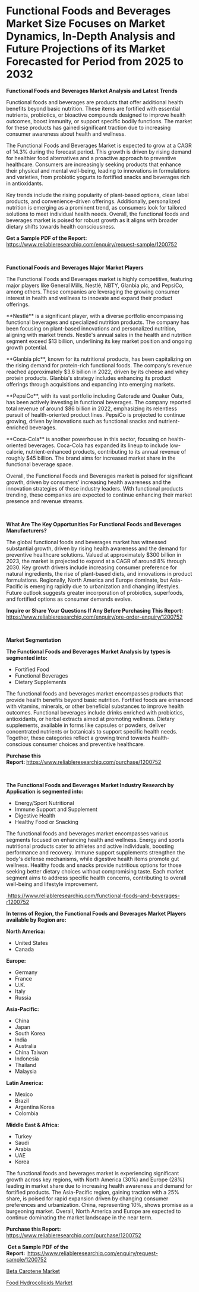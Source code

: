 <p><h1>Functional Foods and Beverages Market Size Focuses on Market Dynamics, In-Depth Analysis and Future Projections of its Market Forecasted for Period from 2025 to 2032</h1></p><p><strong>Functional Foods and Beverages Market Analysis and Latest Trends</strong></p>
<p><p>Functional foods and beverages are products that offer additional health benefits beyond basic nutrition. These items are fortified with essential nutrients, probiotics, or bioactive compounds designed to improve health outcomes, boost immunity, or support specific bodily functions. The market for these products has gained significant traction due to increasing consumer awareness about health and wellness.</p><p>The Functional Foods and Beverages Market is expected to grow at a CAGR of 14.3% during the forecast period. This growth is driven by rising demand for healthier food alternatives and a proactive approach to preventive healthcare. Consumers are increasingly seeking products that enhance their physical and mental well-being, leading to innovations in formulations and varieties, from probiotic yogurts to fortified snacks and beverages rich in antioxidants.</p><p>Key trends include the rising popularity of plant-based options, clean label products, and convenience-driven offerings. Additionally, personalized nutrition is emerging as a prominent trend, as consumers look for tailored solutions to meet individual health needs. Overall, the functional foods and beverages market is poised for robust growth as it aligns with broader dietary shifts towards health consciousness.</p></p>
<p><strong>Get a Sample PDF of the Report:&nbsp;</strong> <a href="https://www.reliableresearchiq.com/enquiry/request-sample/1200752?utm_campaign=1870&utm_medium=2&utm_source=Github&utm_content=ia&utm_term=14022025&utm_id=functional-foods-and-beverages">https://www.reliableresearchiq.com/enquiry/request-sample/1200752</a></p>
<p>&nbsp;</p>
<p><strong>Functional Foods and Beverages Major Market Players</strong></p>
<p><p>The Functional Foods and Beverages market is highly competitive, featuring major players like General Mills, Nestlé, NBTY, Glanbia plc, and PepsiCo, among others. These companies are leveraging the growing consumer interest in health and wellness to innovate and expand their product offerings.</p><p>**Nestlé** is a significant player, with a diverse portfolio encompassing functional beverages and specialized nutrition products. The company has been focusing on plant-based innovations and personalized nutrition, aligning with market trends. Nestlé's annual sales in the health and nutrition segment exceed $13 billion, underlining its key market position and ongoing growth potential.</p><p>**Glanbia plc**, known for its nutritional products, has been capitalizing on the rising demand for protein-rich functional foods. The company’s revenue reached approximately $3.6 billion in 2022, driven by its cheese and whey protein products. Glanbia's strategy includes enhancing its product offerings through acquisitions and expanding into emerging markets.</p><p>**PepsiCo**, with its vast portfolio including Gatorade and Quaker Oats, has been actively investing in functional beverages. The company reported total revenue of around $86 billion in 2022, emphasizing its relentless pursuit of health-oriented product lines. PepsiCo is projected to continue growing, driven by innovations such as functional snacks and nutrient-enriched beverages.</p><p>**Coca-Cola** is another powerhouse in this sector, focusing on health-oriented beverages. Coca-Cola has expanded its lineup to include low-calorie, nutrient-enhanced products, contributing to its annual revenue of roughly $45 billion. The brand aims for increased market share in the functional beverage space.</p><p>Overall, the Functional Foods and Beverages market is poised for significant growth, driven by consumers' increasing health awareness and the innovation strategies of these industry leaders. With functional products trending, these companies are expected to continue enhancing their market presence and revenue streams.</p></p>
<p>&nbsp;</p>
<p><strong>What Are The Key Opportunities For Functional Foods and Beverages Manufacturers?</strong></p>
<p><p>The global functional foods and beverages market has witnessed substantial growth, driven by rising health awareness and the demand for preventive healthcare solutions. Valued at approximately $300 billion in 2023, the market is projected to expand at a CAGR of around 8% through 2030. Key growth drivers include increasing consumer preference for natural ingredients, the rise of plant-based diets, and innovations in product formulations. Regionally, North America and Europe dominate, but Asia-Pacific is emerging rapidly due to urbanization and changing lifestyles. Future outlook suggests greater incorporation of probiotics, superfoods, and fortified options as consumer demands evolve.</p></p>
<p><strong>Inquire or Share Your Questions If Any Before Purchasing This Report:</strong> <a href="https://www.reliableresearchiq.com/enquiry/pre-order-enquiry/1200752?utm_campaign=1870&utm_medium=2&utm_source=Github&utm_content=ia&utm_term=14022025&utm_id=functional-foods-and-beverages">https://www.reliableresearchiq.com/enquiry/pre-order-enquiry/1200752</a></p>
<p>&nbsp;</p>
<p><strong>Market Segmentation</strong></p>
<p><strong>The Functional Foods and Beverages Market Analysis by types is segmented into:</strong></p>
<p><ul><li>Fortified Food</li><li>Functional Beverages</li><li>Dietary Supplements</li></ul></p>
<p><p>The functional foods and beverages market encompasses products that provide health benefits beyond basic nutrition. Fortified foods are enhanced with vitamins, minerals, or other beneficial substances to improve health outcomes. Functional beverages include drinks enriched with probiotics, antioxidants, or herbal extracts aimed at promoting wellness. Dietary supplements, available in forms like capsules or powders, deliver concentrated nutrients or botanicals to support specific health needs. Together, these categories reflect a growing trend towards health-conscious consumer choices and preventive healthcare.</p></p>
<p><strong>Purchase this Report:&nbsp;</strong><a href="https://www.reliableresearchiq.com/purchase/1200752?utm_campaign=1870&utm_medium=2&utm_source=Github&utm_content=ia&utm_term=14022025&utm_id=functional-foods-and-beverages">https://www.reliableresearchiq.com/purchase/1200752</a></p>
<p>&nbsp;</p>
<p><strong>The Functional Foods and Beverages Market Industry Research by Application is segmented into:</strong></p>
<p><ul><li>Energy/Sport Nutritional</li><li>Immune Support and Supplement</li><li>Digestive Health</li><li>Healthy Food or Snacking</li></ul></p>
<p><p>The functional foods and beverages market encompasses various segments focused on enhancing health and wellness. Energy and sports nutritional products cater to athletes and active individuals, boosting performance and recovery. Immune support supplements strengthen the body's defense mechanisms, while digestive health items promote gut wellness. Healthy foods and snacks provide nutritious options for those seeking better dietary choices without compromising taste. Each market segment aims to address specific health concerns, contributing to overall well-being and lifestyle improvement.</p></p>
<p><a href="https://www.reliableresearchiq.com/functional-foods-and-beverages-r1200752?utm_campaign=1870&utm_medium=2&utm_source=Github&utm_content=ia&utm_term=14022025&utm_id=functional-foods-and-beverages">&nbsp;https://www.reliableresearchiq.com/functional-foods-and-beverages-r1200752</a></p>
<p><strong>In terms of Region, the Functional Foods and Beverages Market Players available by Region are:</strong></p>
<p>
    <p> <strong> North America: </strong>
        <ul>
            <li>United States</li>
            <li>Canada</li>
        </ul>
        </p> 
    <p> <strong> Europe: </strong>
        <ul>
            <li>Germany</li>
            <li>France</li>
            <li>U.K.</li>
            <li>Italy</li>
            <li>Russia</li>
        </ul>
        </p> 
    <p> <strong> Asia-Pacific: </strong>
        <ul>
            <li>China</li>
            <li>Japan</li>
            <li>South Korea</li>
            <li>India</li>
            <li>Australia</li>
            <li>China Taiwan</li>
            <li>Indonesia</li>
            <li>Thailand</li>
            <li>Malaysia</li>
        </ul>
        </p> 
    <p> <strong> Latin America: </strong>
        <ul>
            <li>Mexico</li>
            <li>Brazil</li>
            <li>Argentina Korea</li>
            <li>Colombia</li>
        </ul>
        </p> 
    <p> <strong> Middle East & Africa: </strong>
        <ul>
            <li>Turkey</li>
            <li>Saudi</li>
            <li>Arabia</li>
            <li>UAE</li>
            <li>Korea</li>
        </ul>
    </p>
    </p>
<p><p>The functional foods and beverages market is experiencing significant growth across key regions, with North America (30%) and Europe (28%) leading in market share due to increasing health awareness and demand for fortified products. The Asia-Pacific region, gaining traction with a 25% share, is poised for rapid expansion driven by changing consumer preferences and urbanization. China, representing 10%, shows promise as a burgeoning market. Overall, North America and Europe are expected to continue dominating the market landscape in the near term.</p></p>
<p><strong>Purchase this Report: </strong><a href="https://www.reliableresearchiq.com/purchase/1200752?utm_campaign=1870&utm_medium=2&utm_source=Github&utm_content=ia&utm_term=14022025&utm_id=functional-foods-and-beverages">https://www.reliableresearchiq.com/purchase/1200752</a></p>
<p>&nbsp;<strong>Get a Sample PDF of the Report:&nbsp;&nbsp;</strong><a href="https://www.reliableresearchiq.com/enquiry/request-sample/1200752?utm_campaign=1870&utm_medium=2&utm_source=Github&utm_content=ia&utm_term=14022025&utm_id=functional-foods-and-beverages">https://www.reliableresearchiq.com/enquiry/request-sample/1200752</a></p>
<p><strong></strong></p>
<p><p><a href="https://github.com/unkelummaru8/Market-Research-Report-List-1/blob/main/beta-carotene-market.md?utm_campaign=1870&utm_medium=2&utm_source=Github&utm_content=ia&utm_term=14022025&utm_id=functional-foods-and-beverages">Beta Carotene Market</a></p><p><a href="https://github.com/shrebasokib/Market-Research-Report-List-1/blob/main/food-hydrocolloids-market.md?utm_campaign=1870&utm_medium=2&utm_source=Github&utm_content=ia&utm_term=14022025&utm_id=functional-foods-and-beverages">Food Hydrocolloids Market</a></p></p>